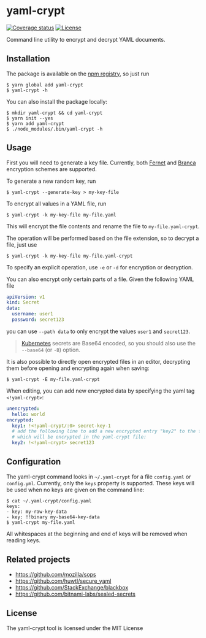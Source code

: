 # yaml-crypt

[![Coverage status](https://img.shields.io/coveralls/github/autoapply/yaml-crypt.svg?style=flat-square)](https://coveralls.io/github/autoapply/yaml-crypt)
[![License](https://img.shields.io/badge/license-MIT-blue.svg?style=flat-square)](LICENSE)

Command line utility to encrypt and decrypt YAML documents.

## Installation

The package is available on the [npm registry](https://www.npmjs.com/package/yaml-crypt), so just run

    $ yarn global add yaml-crypt
    $ yaml-crypt -h

You can also install the package locally:

    $ mkdir yaml-crypt && cd yaml-crypt
    $ yarn init --yes
    $ yarn add yaml-crypt
    $ ./node_modules/.bin/yaml-crypt -h

## Usage

First you will need to generate a key file. Currently,
both [Fernet](https://github.com/fernet/spec/blob/master/Spec.md)
and [Branca](https://branca.io/) encryption schemes are supported.

To generate a new random key, run

    $ yaml-crypt --generate-key > my-key-file

To encrypt all values in a YAML file, run

    $ yaml-crypt -k my-key-file my-file.yaml

This will encrypt the file contents and rename the file to `my-file.yaml-crypt`.

The operation will be performed based on the file extension, so to decrypt a file,
just use

    $ yaml-crypt -k my-key-file my-file.yaml-crypt

To specify an explicit operation, use `-e` or `-d` for encryption or decryption.

You can also encrypt only certain parts of a file. Given the following YAML file

```yaml
apiVersion: v1
kind: Secret
data:
  username: user1
  password: secret123
```

you can use `--path data` to only encrypt the values `user1` and `secret123`.

>[Kubernetes](https://kubernetes.io/) secrets are Base64 encoded,
>so you should also use the `--base64` (or `-B`) option.

It is also possible to directly open encrypted files in an editor, decrypting them
before opening and encrypting again when saving:

    $ yaml-crypt -E my-file.yaml-crypt

When editing, you can add new encrypted data by specifying the yaml tag `<!yaml-crypt>`:

```yaml
unencrypted:
  hello: world
encrypted:
  key1: !<!yaml-crypt/:0> secret-key-1
  # add the following line to add a new encrypted entry "key2" to the file,
  # which will be encrypted in the yaml-crypt file:
  key2: !<!yaml-crypt> secret123
```

## Configuration

The yaml-crypt command looks in `~/.yaml-crypt` for a file `config.yaml` or `config.yml`.
Currently, only the `keys` property is supported. These keys will be used when no keys
are given on the command line:

    $ cat ~/.yaml-crypt/config.yaml
    keys:
    - key: my-raw-key-data
    - key: !!binary my-base64-key-data
    $ yaml-crypt my-file.yaml

All whitespaces at the beginning and end of keys will be removed when reading keys.

## Related projects

- https://github.com/mozilla/sops
- https://github.com/huwtl/secure_yaml
- https://github.com/StackExchange/blackbox
- https://github.com/bitnami-labs/sealed-secrets

## License

The yaml-crypt tool is licensed under the MIT License
